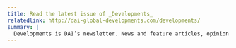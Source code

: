 ```yaml
---
title: Read the latest issue of _Developments_
relatedlink: http://dai-global-developments.com/developments/
summary: |
  Developments is DAI’s newsletter. News and feature articles, opinion pieces, and interviews highlight DAI projects and offer insight into global development issues of the day.
---
```


